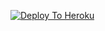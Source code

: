 
[![Deploy To Heroku](https://www.herokucdn.com/deploy/button.svg)](https://heroku.com/deploy?template=https://github.com/TeamLinex/silentradioplayer)




